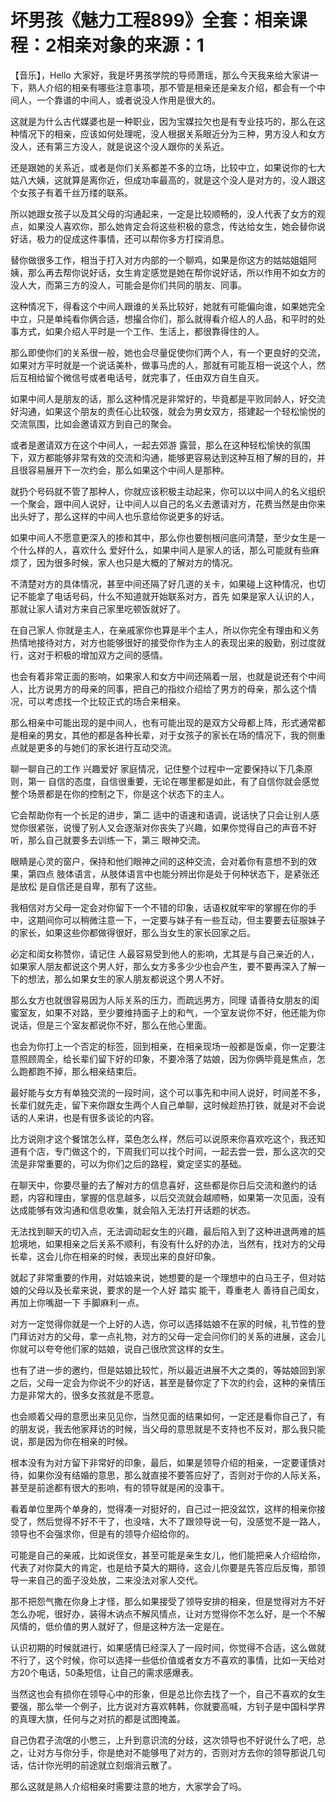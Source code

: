 # 坏男孩《魅力工程899》全套：相亲课程：2相亲对象的来源：1

【音乐】，Hello 大家好，我是坏男孩学院的导师萧瑶，那么今天我来给大家讲一下，熟人介绍的相亲有哪些注意事项，那不管是相亲还是亲友介绍，都会有一个中间人，一个靠谱的中间人，或者说没人作用是很大的。

这就是为什么古代媒婆也是一种职业，因为宝媒拉欠也是有专业技巧的，那么在这种情况下的相亲，应该如何处理呢，没人根据关系眼近分为三种，男方没人和女方没人，还有第三方没人，就是说这个没人跟你的关系近。

还是跟她的关系近，或者是你们关系都差不多的立场，比较中立，如果说你的七大姑八大姨，这就算是离你近，但成功率最高的，就是这个没人是对方的，没人跟这个女孩子有着千丝万缕的联系。

所以她跟女孩子以及其父母的沟通起来，一定是比较顺畅的，没人代表了女方的观点，如果没人喜欢你，那么她肯定会将这些积极的意念，传达给女生，她会替你说好话，极力的促成这件事情，还可以帮你多方打探消息。

替你做很多工作，相当于打入对方内部的一个聊鸡，如果是你这方的姑姑姐姐阿姨，那么再去帮你说好话，女生肯定感觉是她在帮你说好话，所以作用不如女方的没人大，而第三方的没人，可能会是你们共同的朋友、同事。

这种情况下，得看这个中间人跟谁的关系比较好，她就有可能偏向谁，如果她完全中立，只是单纯看你俩合适，想撮合你们，那么就得看介绍人的人品，和平时的处事方式，如果介绍人平时是一个工作、生活上，都很靠得住的人。

那么即使你们的关系很一般，她也会尽量促使你们两个人，有一个更良好的交流，如果对方平时就是一个说话美朴，做事马虎的人，那就有可能互相一说这个人，然后互相给留个微信号或者电话号，就完事了，任由双方自生自灭。

如果中间人是朋友的话，那么这种情况是非常好的，毕竟都是平败同龄人，好交流好沟通，如果这个朋友的责任心比较强，就会为男女双方，搭建起一个轻松愉悦的交流氛围，比如会邀请双方到自己的聚会。

或者是邀请双方在这个中间人，一起去郊游 露营，那么在这种轻松愉快的氛围下，双方都能够非常有效的交流和沟通，能够更容易达到这种互相了解的目的，并且很容易展开下一次约会，那么如果这个中间人是那种。

就扔个号码就不管了那种人，你就应该积极主动起来，你可以以中间人的名义组织一个聚会，跟中间人说好，让中间人以自己的名义去邀请对方，花费当然是由你来出头好了，那么这样的中间人也乐意给你说更多的好话。

如果中间人不愿意更深入的掺和其中，那么你也要刨根问底问清楚，至少女生是一个什么样的人，喜欢什么 爱好什么，如果中间人是家人的话，那么可能就有些麻烦了，因为很多时候，家人也只是大概的了解对方的情况。

不清楚对方的具体情况，甚至中间还隔了好几道的关卡，如果碰上这种情况，也切记不能拿了电话号码，什么不知道就开始联系对方，首先 如果是家人认识的人，那就让家人请对方来自己家里吃顿饭就好了。

在自己家人 你就是主人，在亲戚家你也算是半个主人，所以你完全有理由和义务热情地接待对方，对方也能够很好的接受你作为主人的表现出来的殷勤，别过度就行，这对于积极的增加双方之间的感情。

也会有着非常正面的影响，如果家人和女方中间还隔着一层，也就是说还有个中间人，比方说男方的母亲的同事，把自己的指纹介绍给了男方的母亲，那么这个情况，可以考虑找一个比较正式的场合来相亲。

那么相亲中可能出现的是中间人，也有可能出现的是双方父母都上阵，形式通常都是相亲的男女，其他的都是各种长辈，对于女孩子的家长在场的情况下，我的侧重点就是更多的与她们的家长进行互动交流。

聊一聊自己的工作 兴趣爱好 家庭情况，记住整个过程中一定要保持以下几条原则，第一 自信的态度，自信很重要，无论在哪里都是如此，有了自信你就会感觉整个场景都是在你的控制之下，你是这个状态下的主人。

它会帮助你有一个长足的进步，第二 适中的语速和语调，说话快了只会让别人感觉你很紧张，说慢了别人又会逐渐对你丧失了兴趣，如果你觉得自己的声音不好听，那么自己就要多去训练一下，第三 眼神交流。

眼睛是心灵的窗户，保持和他们眼神之间的这种交流，会对着你有意想不到的效果，第四点 肢体语言，从肢体语言中也能分辨出你是处于何种状态下，是紧张还是放松 是自信还是自卑，那有了这些。

我相信对方父母一定会对你留下一个不错的印象，话语权就牢牢的掌握在你的手中，这期间你可以稍微注意一下，一定要与妹子有一些互动，但主要要去征服妹子的家长，如果这些你都做得很好，那么当女生的家长回家之后。

必定和闺女称赞你，请记住 人最容易受到他人的影响，尤其是与自己亲近的人，如果家人朋友都说这个男人好，那么女方多多少少也会产生，要不要再深入了解一下的想法，那么如果女生的家人朋友都说这个男人不好。

那么女方也就很容易因为人际关系的压力，而疏远男方，同理 请善待女朋友的闺蜜室友，如果不对路，至少要维持面子上的和气，一个室友说你不好，他还能为你说话，但是三个室友都说你不好，那么在他心里面。

也会为你打上一个否定的标签，回到相亲，在相亲现场一般都是饭桌，你一定要注意照顾周全，给长辈们留下好的印象，不要冷落了姑娘，因为你俩毕竟是焦点，怎么跑都跑不掉，那么相亲结束后。

最好能与女方有单独交流的一段时间，这个可以事先和中间人说好，时间差不多，长辈们就先走，留下来你跟女生两个人自己单聊，这时候趁热打铁，就是对不会说话的人来讲，也是有很多谈论的内容。

比方说刚才这个餐馆怎么样，菜色怎么样，然后可以说原来你喜欢吃这个，我还知道有个店，专门做这个的，下周我们可以找个时间，一起去尝一尝，那么这次的交流是非常重要的，可以为你们之后的路程，奠定坚实的基础。

在聊天中，你要尽量的去了解对方的信息喜好，这些都是你日后交流和邀约的话题，内容和理由，掌握的信息越多，以后交流就会越顺畅，如果第一次见面，没有达成能够有效沟通和信息收集，就会陷入无法打开话题的状态。

无法找到聊天的切入点，无法调动起女生的兴趣，最后陷入到了这种进退两难的尴尬境地，如果相亲之后关系不顺利，有没有什么好的办法，当然有，找对方的父母长辈，这会儿你在相亲的时候，表现出来的良好印象。

就起了非常重要的作用，对姑娘来说，她想要的是一个理想中的白马王子，但对姑娘的父母以及长辈来说，要求的是一个人好 踏实 能干，尊重老人 善待自己闺女，再加上你嘴甜一下 手脚麻利一点。

对方一定觉得你就是一个上好的人选，你可以选择姑娘不在家的时候，礼节性的登门拜访对方的父母，拿一点礼物，对方的父母一定会问你们的关系的进展，这会儿你就可以夸夸他们家的姑娘，说自己很欣赏这样的女生。

也有了进一步的邀约，但是姑娘比较忙，所以最近进展不大之类的，等姑娘回到家之后，父母一定会为你说不少的好话，甚至是替你定了下次的约会，这种的亲情压力是非常大的，很多女孩就是不愿意。

也会顺着父母的意愿出来见见你，当然见面的结果如何，一定还是看你自己了，有的朋友说，我去他家拜访的时候，当父母的意思就是不支持也不反对，那么我只能说，那是因为你在相亲的时候。

根本没有为对方留下非常好的印象，最后，如果是领导介绍的相亲，一定要谨慎对待，如果你没有结婚的意思，那么就直接不要答应好了，否则对于你的人际关系，甚至是前途都有很大的影响，有的领导就是闲的没事干。

看着单位里两个单身的，觉得凑一对挺好的，自己过一把没盆饮，这样的相亲你接受了，然后觉得不好不干了，也没啥，大不了跟领导说一句，没感觉不是一路人，领导也不会强求你，但是有的领导介绍给你的。

可能是自己的亲戚，比如说侄女，甚至可能是亲生女儿，他们能把亲人介绍给你，代表了对你莫大的肯定，也是给予莫大的期待，这会儿你要是先答应后反悔，那领导一来自己的面子没处放，二来没法对家人交代。

那不把怨气撒在你身上才怪，那么如果接受了领导安排的相亲，但是觉得对方不好怎么办呢，很好办，装得木讷点不解风情点，让对方觉得你不怎么好，是一个不解风情的，低价值的男人就好了，但是这种方法一定是在。

认识初期的时候就进行，如果感情已经深入了一段时间，你觉得不合适，这么做就不行了，这个时候，你可以选择一些低价值或者女方不喜欢的事情，比如一天给对方20个电话，50条短信，让自己的需求感爆表。

当然这也会有损你在领导心中的形象，但是总比你去找了一个，自己不喜欢的女生要强，那么举一个例子，比方说对方喜欢韩韩，你就要高喊，方钊子是中国科学界的真理大旗，任何与之对抗的都是试图掩盖。

自己伪君子流氓的小憋三，上升到意识流的分歧，这次领导也不好说什么了吧，总之，让对方与你分手，你是绝对不能够甩了对方的，否则对方去你的领导那说几句话，估计你光明的前途就立刻烟消云散了。

那么这就是熟人介绍相亲时需要注意的地方，大家学会了吗。